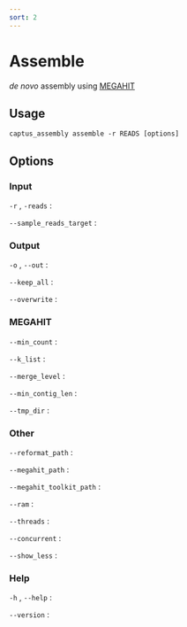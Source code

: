 ```yaml
---
sort: 2
---
```

# Assemble

*de novo* assembly using [MEGAHIT](https://github.com/voutcn/megahit)

## Usage

```shell
captus_assembly assemble -r READS [options]
```

## Options

### Input

`-r` , `-reads`
: 

`--sample_reads_target`
: 

### Output

`-o` , `--out`
: 

`--keep_all`
:

`--overwrite`
:

### MEGAHIT

`--min_count`
:

`--k_list`
:

`--merge_level`
:

`--min_contig_len`
:

`--tmp_dir`
:

### Other

`--reformat_path`
:

`--megahit_path`
:

`--megahit_toolkit_path`
:

`--ram`
:

`--threads`
:

`--concurrent`
:

`--show_less`
:

### Help

`-h` , `--help`
:

`--version`
:
